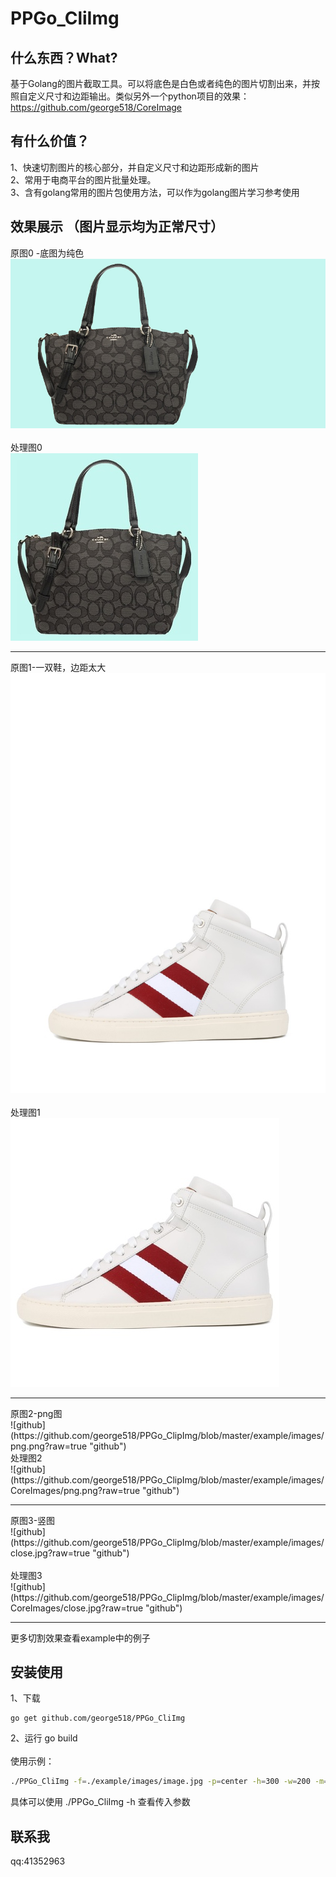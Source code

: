 PPGo_CliImg
====
什么东西？What?
----
基于Golang的图片截取工具。可以将底色是白色或者纯色的图片切割出来，并按照自定义尺寸和边距输出。类似另外一个python项目的效果：
https://github.com/george518/CoreImage

有什么价值？
----
1、快速切割图片的核心部分，并自定义尺寸和边距形成新的图片   
2、常用于电商平台的图片批量处理。    
3、含有golang常用的图片包使用方法，可以作为golang图片学习参考使用        

效果展示 （图片显示均为正常尺寸）
----

原图0 -底图为纯色<br/>
![github](https://github.com/george518/PPGo_ClipImg/blob/master/example/images/bags.jpg?raw=true "github")
<br/><br/>
处理图0<br/>
![github](https://github.com/george518/PPGo_ClipImg/blob/master/example/images/CoreImages/bags.jpg?raw=true "github")
<hr />

原图1-一双鞋，边距太大<br/>
![github](https://github.com/george518/PPGo_ClipImg/blob/master/example/images/image.jpg?raw=true "github")
<br/><br/>
处理图1<br/>
![github](https://github.com/george518/PPGo_ClipImg/blob/master/example/images/CoreImages/image.jpg?raw=true "github")
<hr />
原图2-png图<br/>
![github](https://github.com/george518/PPGo_ClipImg/blob/master/example/images/png.png?raw=true "github")
<br/>
处理图2<br/>
![github](https://github.com/george518/PPGo_ClipImg/blob/master/example/images/CoreImages/png.png?raw=true "github")
<hr />
原图3-竖图<br/>
![github](https://github.com/george518/PPGo_ClipImg/blob/master/example/images/close.jpg?raw=true "github")
<br/><br/>
处理图3<br/>
![github](https://github.com/george518/PPGo_ClipImg/blob/master/example/images/CoreImages/close.jpg?raw=true "github")
<hr />
更多切割效果查看example中的例子<br />

安装使用    
----
1、下载
```golang
go get github.com/george518/PPGo_CliImg 
```
   
2、运行 go build    
<br />
使用示例：
``` bash
./PPGo_CliImg -f=./example/images/image.jpg -p=center -h=300 -w=200 -m=10 
```
 
具体可以使用 ./PPGo_CliImg -h 查看传入参数    

联系我
----
qq:41352963

